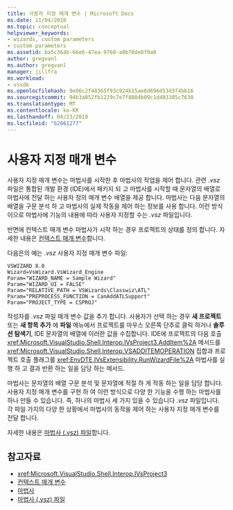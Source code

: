 ```yaml
---
title: 사용자 지정 매개 변수 | Microsoft Docs
ms.date: 11/04/2016
ms.topic: conceptual
helpviewer_keywords:
- wizards, custom parameters
- custom parameters
ms.assetid: ba5c364b-66e6-47ea-9760-a0b70de8f0a0
author: gregvanl
ms.author: gregvanl
manager: jillfra
ms.workload:
- vssdk
ms.openlocfilehash: 9e86c2f48365f93c924b15ae8d696d53d3f4bb16
ms.sourcegitcommit: 94b3a052fb1229c7e7f8804b09c1d403385c7630
ms.translationtype: MT
ms.contentlocale: ko-KR
ms.lasthandoff: 04/23/2019
ms.locfileid: "62861277"
---
```

# <a name="custom-parameters"></a>사용자 지정 매개 변수
사용자 지정 매개 변수는 마법사를 시작한 후 마법사의 작업을 제어 합니다. 관련 *.vsz* 파일은 통합된 개발 환경 (IDE)에서 패키지 되 고 마법사를 시작할 때 문자열의 배열로 마법사에 전달 하는 사용자 정의 매개 변수 배열을 제공 합니다. 마법사는 다음 문자열의 배열을 구문 분석 하 고 마법사의 실제 작동을 제어 하는 정보를 사용 합니다. 이런 방식이으로 마법사에 기능의 내용에 따라 사용자 지정할 수는 *.vsz* 파일입니다.

 반면에 컨텍스트 매개 변수 마법사가 시작 하는 경우 프로젝트의 상태를 정의 합니다. 자세한 내용은 [컨텍스트 매개 변수](../../extensibility/internals/context-parameters.md)합니다.

 다음은의 예는 *.vsz* 사용자 지정 매개 변수 파일:

```
VSWIZARD 8.0
Wizard=VsWizard.VsWizard_Engine
Param="WIZARD_NAME = Sample Wizard"
Param="WIZARD_UI = FALSE"
Param="RELATIVE_PATH = VSWizards\Classwiz\ATL"
Param="PREPROCESS_FUNCTION = CanAddATLSupport"
Param="PROJECT_TYPE = CSPROJ"
```

 작성자를 *.vsz* 파일 매개 변수 값을 추가 합니다. 사용자가 선택 하는 경우 **새 프로젝트** 또는 **새 항목 추가** 에 **파일** 메뉴에서 프로젝트를 마우스 오른쪽 단추로 클릭 하거나 **솔루션 탐색기**, IDE 문자열의 배열에 이러한 값을 수집합니다. IDE에 프로젝트의 다음 호출 <xref:Microsoft.VisualStudio.Shell.Interop.IVsProject3.AddItem%2A> 메서드를 <xref:Microsoft.VisualStudio.Shell.Interop.VSADDITEMOPERATION> 집합과 프로젝트 호출 플래그를 <xref:EnvDTE.IVsExtensibility.RunWizardFile%2A> 마법사를 실행 하 고 결과 반환 하는 일을 담당 하는 메서드.

 마법사는 문자열의 배열 구문 분석 및 문자열에 적절 하 게 작동 하는 일을 담당 합니다. 사용자 지정 매개 변수를 구현 하 여 이런 방식으로 다양 한 기능을 수행 하는 마법사를 하나 만들 수 있습니다. 즉, 하나의 마법사 세 가지 있을 수 있습니다 *.vsz* 파일입니다. 각 파일 가지의 다양 한 상황에서 마법사의 동작을 제어 하는 사용자 지정 매개 변수를 전달 합니다.

 자세한 내용은 [마법사 (.vsz) 파일](../../extensibility/internals/wizard-dot-vsz-file.md)합니다.

## <a name="see-also"></a>참고자료
- <xref:Microsoft.VisualStudio.Shell.Interop.IVsProject3>
- [컨텍스트 매개 변수](../../extensibility/internals/context-parameters.md)
- [마법사](../../extensibility/internals/wizards.md)
- [마법사 (.vsz) 파일](../../extensibility/internals/wizard-dot-vsz-file.md)